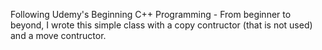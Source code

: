 Following Udemy's Beginning C++ Programming - From beginner to beyond, I wrote this simple class with a copy contructor (that is not used) and a move contructor. 